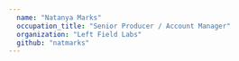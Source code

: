 ```yaml
---
  name: "Natanya Marks"
  occupation_title: "Senior Producer / Account Manager"
  organization: "Left Field Labs"
  github: "natmarks"
---
```

